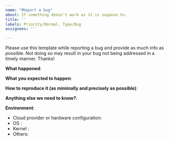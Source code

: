 ```yaml
---
name: "❗️Report a bug"
about: If something doesn't work as it is suppose to.
title: ''
labels: Priority/Normal, Type/Bug
assignees: ''

---
```


Please use this template while reporting a bug and provide as much info as possible. Not doing so may result in your bug not being addressed in a timely manner. Thanks!

**What happened**:

**What you expected to happen**:

**How to reproduce it (as minimally and precisely as possible)**:

**Anything else we need to know?**:

**Environment**:
- Cloud provider or hardware configuration:
- OS :
- Kernel :
- Others:

